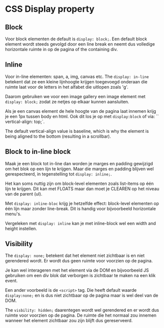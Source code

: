 # CSS Display property
## Block
Voor block elementen de default is `display: block;`. Een default block element wordt steeds gevolgd door een line break en neemt dus volledige horizontale ruimte in op de pagina of the containing div.

## Inline
Voor in-line elementen: span, a, img, canvas etc. The `display: in-line` betekent dat ze een kleine lijnhoogte krijgen toegevoegd onderaan die ruimte laat voor de letters in het alfabet die uitlopen zoals 'g'. 
	
Daarom gebruiken we voor een image gallery een image element met `display: block;` zodat ze netjes op elkaar kunnen aansluiten.

Als je een canvas element de hele hoogte van de pagina laat innemen krijg je een 1px tussen body en html. Ook dit los je op met `display:block` of via: ``	vertical-align: top;`. 

The default vertical-align value is baseline, which is why the element is being aligned to the bottom (resulting in a scrollbar).

## Block to in-line block
Maak je een block tot in-line dan worden je marges en padding gewijzigd om het blok op een lijn te krijgen. Maar die marges en padding blijven wel gerespecteerd, in tegenstelling tot `display: inline;`. 

Het kan soms nuttig zijn om block-level elementen zoals list-items op één lijn
te krijgen. Dit kan met FLOATS maar dan moet je CLEAREN op het niveau van de parent (ul). 

Met `display: inline-bloc` krijg je hetzelfde effect: block-level elementen
op één lijn maar zonder line-break. Dit is handig voor bijvoorbeeld horizontale menu's.

Vergeleken met `display: inline` kan je met inline-block wel een width and 	height instellen.

## Visibility
The `display: none;` betekent dat het element niet zichtbaar is en niet gerendered wordt. Er wordt dus geen ruimte voor voorzien op de pagina.
	
Je kan wel interageren met het element via de DOM en bijvoorbeeld JS gebruiken om een div blok dat verborgen is zichtbaar te maken na een klik event.

Een ander voorbeeld is de `<script>` tag. Die heeft default waarde `display:none;` en is dus niet zichtbaar op de pagina maar is wel deel van de DOM.

The `visbility: hidden;` daarentegen wordt wel gerendered en er wordt dus ruimte voor voorzien op de pagina. De ruimte die het normaal zou innemen wanneer het element zichtbaar zou zijn blijft dus gereserveerd.